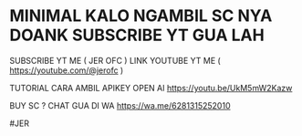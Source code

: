 # MINIMAL KALO NGAMBIL SC NYA DOANK SUBSCRIBE YT GUA LAH

SUBSCRIBE YT ME ( JER OFC )
LINK YOUTUBE YT ME ( https://youtube.com/@jerofc )

TUTORIAL CARA AMBIL APIKEY OPEN AI
https://youtu.be/UkM5mW2Kazw

BUY SC ? CHAT GUA DI WA
https://wa.me/6281315252010

#JER
